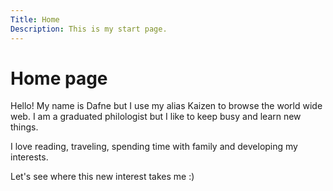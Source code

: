 ```yaml
---
Title: Home
Description: This is my start page.
---
```


Home page
==========================

Hello! My name is Dafne but I use my alias Kaizen to browse the world wide web.
I am a graduated philologist but I like to keep busy and learn new things. 

I love reading, traveling, spending time with family and 
developing my interests.

Let's see where this new interest takes me :)
 

